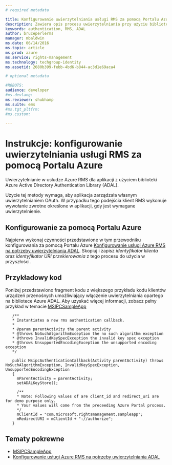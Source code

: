 ```yaml
---
# required metadata

title: Konfigurowanie uwierzytelniania usługi RMS za pomocą Portalu Azure | Azure RMS
description: Zawiera opis procesu uwierzytelniania przy użyciu biblioteki ADAL
keywords: authentication, RMS, ADAL
author: bruceperlerms
manager: mbaldwin
ms.date: 06/14/2016
ms.topic: article
ms.prod: azure
ms.service: rights-management
ms.technology: techgroup-identity
ms.assetid: 2680b399-febb-4bd6-b844-ac3d1e69aca4

# optional metadata

#ROBOTS:
audience: developer
#ms.devlang:
ms.reviewer: shubhamp
ms.suite: ems
#ms.tgt_pltfrm:
#ms.custom:

---
```


# Instrukcje: konfigurowanie uwierzytelniania usługi RMS za pomocą Portalu Azure

Uwierzytelnianie w usłudze Azure RMS dla aplikacji z użyciem biblioteki Azure Active Directory Authentication Library (ADAL).

Użycie tej metody wymaga, aby aplikacja zarządzała własnym uwierzytelnianiem OAuth. W przypadku tego podejścia klient RMS wykonuje wywołanie zwrotne określone w aplikacji, gdy jest wymagane uwierzytelnienie.

## Konfigurowanie za pomocą Portalu Azure
Najpierw wykonaj czynności przedstawione w tym przewodniku konfigurowania za pomocą Portalu Azure [Konfigurowanie usługi Azure RMS na potrzeby uwierzytelniania ADAL](adal-auth.md). Skopiuj i zapisz *identyfikator klienta* oraz *identyfikator URI przekierowania* z tego procesu do użycia w przyszłości.

## Przykładowy kod
Poniżej przedstawiono fragment kodu z większego przykładu kodu klientów urządzeń przenośnych umożliwiający włączenie uwierzytelniania opartego na bibliotece Azure ADAL. Aby uzyskać więcej informacji, zobacz pełny przykład w temacie [MSIPCSampleApp](https://github.com/AzureAD/rms-sdk-ui-for-android/tree/master/samples/MsipcSampleApp)

       /**
       * Instantiates a new rms authentication callback.
       *
       * @param parentActivity the parent activity
       * @throws NoSuchAlgorithmException the no such algorithm exception
       * @throws InvalidKeySpecException the invalid key spec exception
       * @throws UnsupportedEncodingException the unsupported encoding exception
       */

       public MsipcAuthenticationCallback(Activity parentActivity) throws NoSuchAlgorithmException, InvalidKeySpecException, UnsupportedEncodingException
       {
         mParentActivity = parentActivity;
         setADALKeyStore();

         /**
         * Note: Following values of are client_id and redirect_uri are for demo purpose only.
         * Your values will come from the preceeding Azure Portal process.
         */
         mClientId = "com.microsoft.rightsmanagement.sampleapp";
         mRedirectURI = mClientId + "://authorize";
       }


## Tematy pokrewne

- [MSIPCSampleApp](https://github.com/AzureAD/rms-sdk-ui-for-android/tree/master/samples/MsipcSampleApp)
- [Konfigurowanie usługi Azure RMS na potrzeby uwierzytelniania ADAL](adal-auth.md)


<!--HONumber=Jun16_HO2-->


